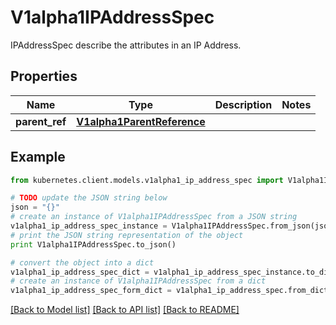 # V1alpha1IPAddressSpec

IPAddressSpec describe the attributes in an IP Address.

## Properties

Name | Type | Description | Notes
------------ | ------------- | ------------- | -------------
**parent_ref** | [**V1alpha1ParentReference**](V1alpha1ParentReference.md) |  | 

## Example

```python
from kubernetes.client.models.v1alpha1_ip_address_spec import V1alpha1IPAddressSpec

# TODO update the JSON string below
json = "{}"
# create an instance of V1alpha1IPAddressSpec from a JSON string
v1alpha1_ip_address_spec_instance = V1alpha1IPAddressSpec.from_json(json)
# print the JSON string representation of the object
print V1alpha1IPAddressSpec.to_json()

# convert the object into a dict
v1alpha1_ip_address_spec_dict = v1alpha1_ip_address_spec_instance.to_dict()
# create an instance of V1alpha1IPAddressSpec from a dict
v1alpha1_ip_address_spec_form_dict = v1alpha1_ip_address_spec.from_dict(v1alpha1_ip_address_spec_dict)
```
[[Back to Model list]](../README.md#documentation-for-models) [[Back to API list]](../README.md#documentation-for-api-endpoints) [[Back to README]](../README.md)


